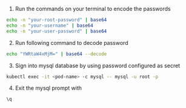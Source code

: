 1. Run the commands on your terminal to encode the passwords

```bash
echo -n "your-root-password" | base64
echo -n "your-username" | base64
echo -n "your-user-password" | base64
```

2. Run following command to decode password

```bash
echo "YWRtaW4xMjM=" | base64 --decode
```

3. Sign into mysql database by using password configured as secret

```bash
kubectl exec -it <pod-name> -c mysql -- mysql -u root -p
```

4. Exit the mysql prompt with 

```bash
\q
```